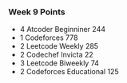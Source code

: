 ### Week 9 Points
* 4 Atcoder Beginniner 244
* 1 Codeforces 778
* 2 Leetcode Weekly 285
* 2 Codechef Invicta 22
* 3 Leetcode Biweekly 74
* 2 Codeforces Educational 125
